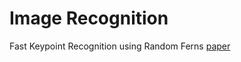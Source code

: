 # Image Recognition

Fast Keypoint Recognition using Random Ferns [paper](https://cvlab.epfl.ch/files/content/sites/cvlab2/files/publications/publications/2010/OzuysalCLF10.pdf)


